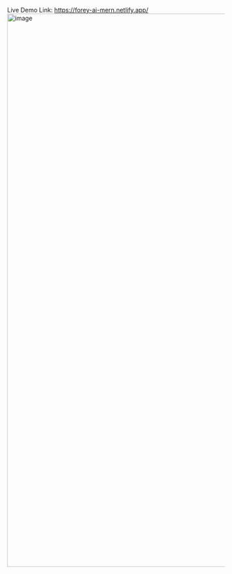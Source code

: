 Live Demo Link:
https://forey-ai-mern.netlify.app/
<img width="1280" alt="image" src="https://github.com/SatabdoM/Image-Generation-App/assets/105154633/836af1e5-6ccb-491e-80f4-0e5423891ffa">


